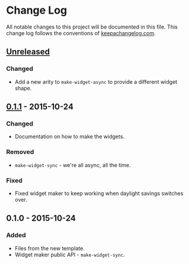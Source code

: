 # Change Log
All notable changes to this project will be documented in this file. This change log follows the conventions of [keepachangelog.com](http://keepachangelog.com/).

## [Unreleased][unreleased]
### Changed
- Add a new arity to `make-widget-async` to provide a different widget shape.

## [0.1.1] - 2015-10-24
### Changed
- Documentation on how to make the widgets.

### Removed
- `make-widget-sync` - we're all async, all the time.

### Fixed
- Fixed widget maker to keep working when daylight savings switches over.

## 0.1.0 - 2015-10-24
### Added
- Files from the new template.
- Widget maker public API - `make-widget-sync`.

[unreleased]: https://github.com/your-name/clj-bf/compare/0.1.1...HEAD
[0.1.1]: https://github.com/your-name/clj-bf/compare/0.1.0...0.1.1
